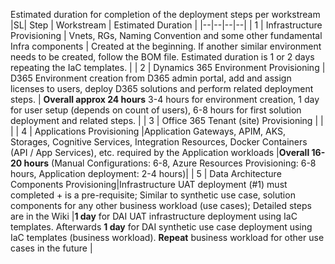 Estimated duration for completion of the deployment steps per workstream
|SL| Step | Workstream  | Estimated Duration |
|--|--|--|--|
| 1 | Infrastructure Provisioning  | Vnets, RGs, Naming Convention and some other fundamental Infra components | Created at the beginning. If another similar environment needs to be created, follow the BOM file. Estimated duration is 1 or 2 days repeating the IaC templates. |
| 2 | Dynamics 365 Environment Provisioning | D365 Environment creation from D365 admin portal, add and assign licenses to users, deploy D365 solutions and perform related deployment steps. | **Overall approx 24 hours** 3-4 hours for environment creation, 1 day for user setup (depends on count of users), 6-8 hours for first solution deployment and related steps. |
| 3 | Office 365 Tenant (site) Provisioning |  |  |
| 4 | Applications Provisioning |Application Gateways, APIM, AKS, Storages, Cognitive Services, Integration Resources, Docker Containers (API / App Services), etc. required by the Application workloads |**Overall 16-20 hours** (Manual Configurations: 6-8, Azure Resources Provisioning: 6-8 hours, Application deployment: 2-4 hours)|
| 5 | Data Architecture Components Provisioning|Infrastructure UAT deployment (#1) must completed + is a pre-requisite; Similar to synthetic use case, solution components for any other business workload (use cases); Detailed steps are in the Wiki |**1 day** for DAI UAT infrastructure deployment using IaC templates. Afterwards **1 day** for DAI synthetic use case deployment using IaC templates (business workload). **Repeat** business workload for other use cases in the future |



